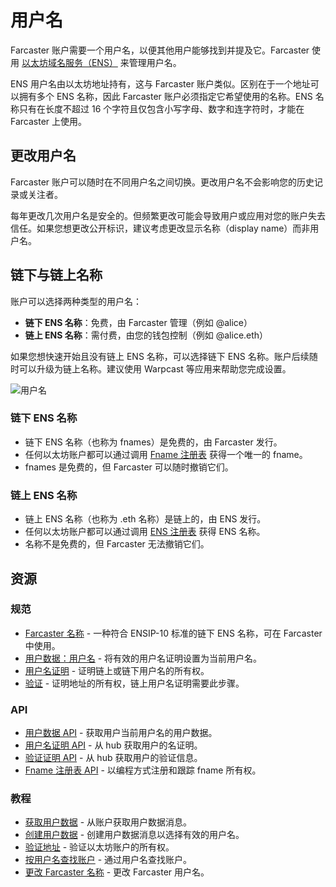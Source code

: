 # 用户名

Farcaster 账户需要一个用户名，以便其他用户能够找到并提及它。Farcaster 使用 [以太坊域名服务（ENS）](https://ens.domains/) 来管理用户名。

ENS 用户名由以太坊地址持有，这与 Farcaster 账户类似。区别在于一个地址可以拥有多个 ENS 名称，因此 Farcaster 账户必须指定它希望使用的名称。ENS 名称只有在长度不超过 16 个字符且仅包含小写字母、数字和连字符时，才能在 Farcaster 上使用。

## 更改用户名

Farcaster 账户可以随时在不同用户名之间切换。更改用户名不会影响您的历史记录或关注者。

每年更改几次用户名是安全的。但频繁更改可能会导致用户或应用对您的账户失去信任。如果您想更改公开标识，建议考虑更改显示名称（display name）而非用户名。

## 链下与链上名称

账户可以选择两种类型的用户名：

- **链下 ENS 名称**：免费，由 Farcaster 管理（例如 @alice）
- **链上 ENS 名称**：需付费，由您的钱包控制（例如 @alice.eth）

如果您想快速开始且没有链上 ENS 名称，可以选择链下 ENS 名称。账户后续随时可以升级为链上名称。建议使用 Warpcast 等应用来帮助您完成设置。

![用户名](/assets/usernames.png)

### 链下 ENS 名称

- 链下 ENS 名称（也称为 fnames）是免费的，由 Farcaster 发行。
- 任何以太坊账户都可以通过调用 [Fname 注册表](/learn/architecture/ens-names) 获得一个唯一的 fname。
- fnames 是免费的，但 Farcaster 可以随时撤销它们。

### 链上 ENS 名称

- 链上 ENS 名称（也称为 .eth 名称）是链上的，由 ENS 发行。
- 任何以太坊账户都可以通过调用 [ENS 注册表](https://docs.ens.domains/dapp-developer-guide/the-ens-registry) 获得 ENS 名称。
- 名称不是免费的，但 Farcaster 无法撤销它们。

## 资源

### 规范

- [Farcaster 名称](https://github.com/farcasterxyz/protocol/blob/main/docs/SPECIFICATION.md#5-fname-specifications) - 一种符合 ENSIP-10 标准的链下 ENS 名称，可在 Farcaster 中使用。
- [用户数据：用户名](https://github.com/farcasterxyz/protocol/blob/main/docs/SPECIFICATION.md#23-user-data) - 将有效的用户名证明设置为当前用户名。
- [用户名证明](https://github.com/farcasterxyz/protocol/blob/main/docs/SPECIFICATION.md#17-username-proof) - 证明链上或链下用户名的所有权。
- [验证](https://github.com/farcasterxyz/protocol/blob/main/docs/SPECIFICATION.md#25-verifications) - 证明地址的所有权，链上用户名证明需要此步骤。

### API

- [用户数据 API](../../reference/hubble/httpapi/userdata) - 获取用户当前用户名的用户数据。
- [用户名证明 API](../../reference/hubble/httpapi/usernameproof) - 从 hub 获取用户的名证明。
- [验证证明 API](../../reference/hubble/httpapi/verification) - 从 hub 获取用户的验证信息。
- [Fname 注册表 API](../../reference/fname/api.md) - 以编程方式注册和跟踪 fname 所有权。

### 教程

- [获取用户数据](../../developers/guides/querying/fetch-profile.md) - 从账户获取用户数据消息。
- [创建用户数据](../../developers/guides/writing/messages#user-data) - 创建用户数据消息以选择有效的用户名。
- [验证地址](../../developers/guides/writing/verify-address.md) - 验证以太坊账户的所有权。
- [按用户名查找账户](../../developers/guides/accounts/find-by-name.md) - 通过用户名查找账户。
- [更改 Farcaster 名称](../../developers/guides/accounts/change-fname.md) - 更改 Farcaster 用户名。
